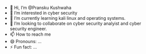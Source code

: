 - 👋 Hi, I’m @Pransku Kushwaha
- 👀 I’m interested in cyber security 
- 🌱 I’m currently learning kali linux and operating systems.
- 💞️ I’m looking to collaborate on cyber security analyist and cyber security engineer.
- 📫 How to reach me 
- 😄 Pronouns: ...
- ⚡ Fun fact: ...

<!---
pranshukvlogs/pranshukvlogs is a ✨ special ✨ repository because its `README.md` (this file) appears on your GitHub profile.
You can click the Preview link to take a look at your changes.
--->
